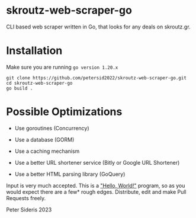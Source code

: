 # skroutz-web-scraper-go
 CLI based web scraper written in Go, that looks for any deals on skroutz.gr.

# Installation 
Make sure you are running ```go version 1.20.x```

```
git clone https://github.com/petersid2022/skroutz-web-scraper-go.git
cd skroutz-web-scraper-go
go build .
```
# Possible Optimizations

* Use goroutines (Concurrency)

* Use a database (GORM)

* Use a caching mechanism

* Use a better URL shortener service (Bitly or Google URL Shortener)

* Use a better HTML parsing library (GoQuery)

Input is very much accepted. This is a ["Hello, World!"](https://en.wikipedia.org/wiki/%22Hello,_World!%22_program) program, so as you would expect there are a few* rough edges.
Distribute, edit and make Pull Requests freely. 

Peter Sideris 2023
